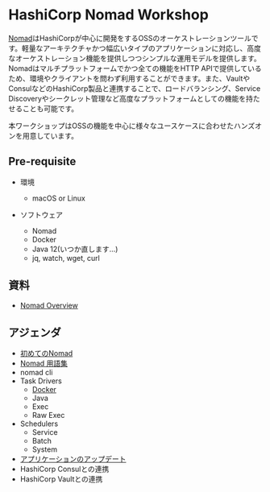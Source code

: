 # HashiCorp Nomad Workshop

[Nomad](https://www.nomadproject.io/)はHashiCorpが中心に開発をするOSSのオーケストレーションツールです。軽量なアーキテクチャかつ幅広いタイプのアプリケーションに対応し、高度なオーケストレーション機能を提供しつつシンプルな運用モデルを提供します。Nomadはマルチプラットフォームでかつ全ての機能をHTTP APIで提供しているため、環境やクライアントを問わず利用することができます。また、VaultやConsulなどのHashiCorp製品と連携することで、ロードバランシング、Service Discoveryやシークレット管理など高度なプラットフォームとしての機能を持たせることも可能です。

本ワークショップはOSSの機能を中心に様々なユースケースに合わせたハンズオンを用意しています。

## Pre-requisite

* 環境
	* macOS or Linux

* ソフトウェア
	* Nomad
	* Docker
	* Java 12(いつか直します...)
	* jq, watch, wget, curl

## 資料

* [Nomad Overview](https://docs.google.com/presentation/d/1NtORrEVI0kovBeQSgmsYbs1InnEnRqv9uke8F_HzP-U/edit?usp=sharing)

## アジェンダ
* [初めてのNomad](contents/hello_nomad.md)
* [Nomad 用語集](contents/words.md)
* nomad cli
* Task Drivers
	* [Docker](contents/docker.md)
	* Java
	* Exec
	* Raw Exec
* Schedulers
	* Service
	* Batch
	* System
* [アプリケーションのアップデート](contents/app_update.md)
* HashiCorp Consulとの連携
* HashiCorp Vaultとの連携

